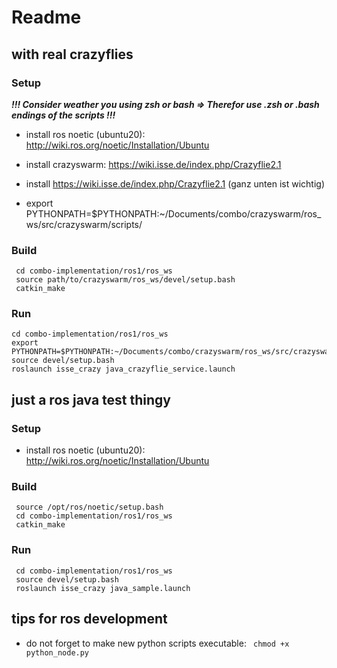 # Readme

## with real crazyflies

### Setup

**_!!! Consider weather you using zsh or bash => Therefor use .zsh or .bash endings of the scripts !!!_**

* install ros noetic (ubuntu20): http://wiki.ros.org/noetic/Installation/Ubuntu
* install crazyswarm: https://wiki.isse.de/index.php/Crazyflie2.1
* install https://wiki.isse.de/index.php/Crazyflie2.1 (ganz unten ist wichtig)

* export PYTHONPATH=$PYTHONPATH:~/Documents/combo/crazyswarm/ros_ws/src/crazyswarm/scripts/

### Build

```
 cd combo-implementation/ros1/ros_ws
 source path/to/crazyswarm/ros_ws/devel/setup.bash
 catkin_make
```

### Run

 ```
cd combo-implementation/ros1/ros_ws
 export PYTHONPATH=$PYTHONPATH:~/Documents/combo/crazyswarm/ros_ws/src/crazyswarm/scripts/
 source devel/setup.bash
 roslaunch isse_crazy java_crazyflie_service.launch
```

## just a ros java test thingy

### Setup

* install ros noetic (ubuntu20): http://wiki.ros.org/noetic/Installation/Ubuntu

### Build

```
 source /opt/ros/noetic/setup.bash
 cd combo-implementation/ros1/ros_ws
 catkin_make
```

### Run

```
 cd combo-implementation/ros1/ros_ws
 source devel/setup.bash
 roslaunch isse_crazy java_sample.launch
```

## tips for ros development

* do not forget to make new python scripts executable:
  ` chmod +x python_node.py`
